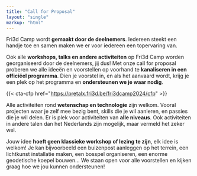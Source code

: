 ```yaml
---
title: "Call for Proposal"
layout: "single"
markup: "html"
---
```


<div class="block--centered">
<p>Fri3d Camp wordt <strong>gemaakt door de deelnemers</strong>. Iedereen steekt een handje toe en samen maken we er voor iedereen een topervaring van.</p>
<p>Ook alle <strong>workshops, talks en andere activiteiten</strong> op Fri3d Camp worden georganiseerd door de deelnemers, jij dus! Met onze call for proposal proberen we alle ideeën en voorstellen op voorhand te <strong>kanaliseren in een officiëel programma</strong>. Dien je voorstel in, en als het aanvaard wordt, krijg je een plek op het programma en <strong>ondersteunen we je waar nodig</strong>.</p>
</div>

{{< cta-cfp href="https://pretalx.fri3d.be/fri3dcamp2024/cfp" >}}

<div class="block--centered">
<p>Alle activiteiten rond <strong>wetenschap en technologie</strong> zijn welkom. Vooral projecten waar je zelf mee bezig bent, skills die je wil aanleren, en passies die je wil delen. Er is plek voor activiteiten van <strong>alle niveaus</strong>. Ook activiteiten in andere talen dan het Nederlands zijn mogelijk, maar vermeld het zeker wel.</p>
<p>Jouw idee <strong>hoeft geen klassieke workshop of lezing te zijn</strong>, elk idee is welkom! Je kan bijvoorbeeld een buizenpost aanleggen op het terrein, een lichtkunst installatie maken, een bosspel organiseren, een enorme geodetische koepel bouwen...  We staan open voor alle voorstellen en kijken graag hoe we jou kunnen ondersteunen!</p>
</div>
